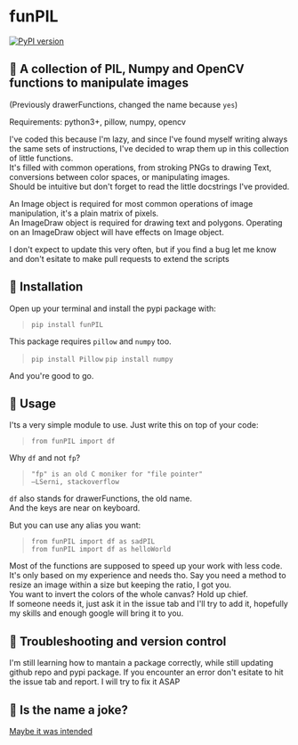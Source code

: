 # funPIL  

[![PyPI version](https://badge.fury.io/py/funPIL.svg)](https://badge.fury.io/py/funPIL)  

## 🎈 A collection of PIL, Numpy and OpenCV functions to manipulate images


(Previously drawerFunctions, changed the name because `yes`)

Requirements: python3+, pillow, numpy, opencv

I've coded this because I'm lazy, and since I've found myself writing always the same sets of instructions, I've decided to wrap them up in this collection of little functions.  
It's filled with common operations, from stroking PNGs to drawing Text, conversions between color spaces, or manipulating images.  
Should be intuitive but don't forget to read the little docstrings I've provided.  

An Image object is required for most common operations of image manipulation, it's a plain matrix of pixels.  
An ImageDraw object is required for drawing text and polygons. Operating on an ImageDraw object will have effects on Image object.  

I don't expect to update this very often, but if you find a bug let me know and don't esitate to make pull requests to extend the scripts

## 🔧 Installation
Open up your terminal and install the pypi package with:
> `pip install funPIL`  

This package requires `pillow` and `numpy` too.  
> `pip install Pillow`
> `pip install numpy`

And you're good to go.

## 🎨 Usage

I'ts a very simple module to use.
Just write this on top of your code:
> `from funPIL import df`  

Why `df` and not `fp`?
> `"fp" is an old C moniker for "file pointer"`  
> `–LSerni, stackoverflow `  

`df` also stands for drawerFunctions, the old name.  
And the keys are near on keyboard.  

But you can use any alias you want:  
>`from funPIL import df as sadPIL`    
>`from funPIL import df as helloWorld`  

Most of the functions are supposed to speed up your work with less code. It's only based on my experience and needs tho. Say you need a method to resize an image within a size but keeping the ratio, I got you.  
You want to invert the colors of the whole canvas? Hold up chief.  
If someone needs it, just ask it in the issue tab and I'll try to add it, hopefully my skills and enough google will bring it to you. 

## 👷 Troubleshooting and version control

I'm still learning how to mantain a package correctly, while still updating github repo and pypi package.
If you encounter an error don't esitate to hit the issue tab and report.
I will try to fix it ASAP


## 💊 Is the name a joke?

[Maybe it was intended](https://www.urbandictionary.com/define.php?term=fun%20pills)